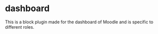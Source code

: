 # dashboard
This is a block plugin made for the dashboard of Moodle and is specific to different roles.
